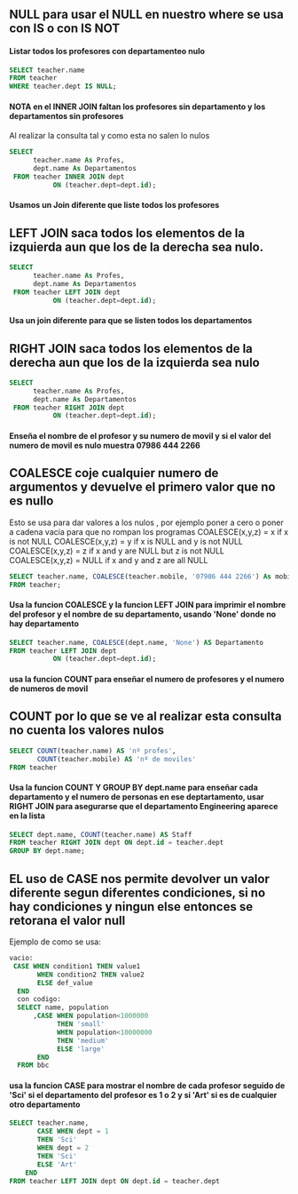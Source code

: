## NULL para usar el NULL en nuestro where se usa con IS o con IS NOT
#### Listar todos los profesores con departamenteo nulo
```sql
SELECT teacher.name
FROM teacher
WHERE teacher.dept IS NULL;

```
#### NOTA en el INNER JOIN faltan los profesores sin departamento y los departamentos sin profesores 
Al realizar la consulta tal y como esta no salen lo nulos
```sql
SELECT 
      teacher.name As Profes,
      dept.name As Departamentos
 FROM teacher INNER JOIN dept
           ON (teacher.dept=dept.id);
```
#### Usamos un Join diferente que liste todos los profesores
## LEFT JOIN saca todos los elementos de la izquierda aun que los de la derecha sea nulo. 
```sql
SELECT 
      teacher.name As Profes,
      dept.name As Departamentos
 FROM teacher LEFT JOIN dept
           ON (teacher.dept=dept.id);

```
#### Usa un join diferente para que se listen todos los departamentos
## RIGHT JOIN  saca todos los elementos de la derecha aun que los de la izquierda sea nulo
```sql
SELECT 
      teacher.name As Profes,
      dept.name As Departamentos
 FROM teacher RIGHT JOIN dept
           ON (teacher.dept=dept.id);

```
#### Enseña el nombre de el profesor y su numero de movil y si el valor del numero de movil es nulo muestra 07986 444 2266
## COALESCE coje cualquier numero de argumentos y devuelve el primero valor que no es nullo
Esto se usa para dar valores a los nulos , por ejemplo poner a cero o poner a cadena vacia para que no rompan los programas
  COALESCE(x,y,z) = x if x is not NULL
  COALESCE(x,y,z) = y if x is NULL and y is not NULL
  COALESCE(x,y,z) = z if x and y are NULL but z is not NULL
  COALESCE(x,y,z) = NULL if x and y and z are all NULL

```sql
SELECT teacher.name, COALESCE(teacher.mobile, '07986 444 2266') As mobile
FROM teacher;

```
#### Usa la funcion COALESCE y la funcion LEFT JOIN para imprimir el nombre del profesor y el nombre de su departamento, usando 'None' donde no hay departamento
```sql
SELECT teacher.name, COALESCE(dept.name, 'None') AS Departamento
FROM teacher LEFT JOIN dept
           ON (teacher.dept=dept.id);
```
#### usa la funcion COUNT para enseñar el numero de profesores y el numero de numeros de movil
## COUNT por lo que se ve al realizar esta consulta no cuenta los valores nulos
```sql
SELECT COUNT(teacher.name) AS 'nº profes',
       COUNT(teacher.mobile) AS 'nº de moviles'
FROM teacher
```
#### Usa la funcion COUNT Y GROUP BY dept.name para enseñar cada departamento y el numero de personas en ese deptartamento, usar RIGHT JOIN para asegurarse que el departamento Engineering aparece en la lista 
```sql
SELECT dept.name, COUNT(teacher.name) AS Staff
FROM teacher RIGHT JOIN dept ON dept.id = teacher.dept
GROUP BY dept.name;

```
## EL uso de CASE nos permite devolver un valor diferente segun diferentes condiciones, si no hay condiciones y ningun else entonces se retorana el valor null 
Ejemplo de como se usa:

```sql
vacio:
 CASE WHEN condition1 THEN value1 
       WHEN condition2 THEN value2  
       ELSE def_value 
  END 
  con codigo:
  SELECT name, population
      ,CASE WHEN population<1000000 
            THEN 'small'
            WHEN population<10000000 
            THEN 'medium'
            ELSE 'large'
       END
  FROM bbc

```
#### usa la funcion CASE para mostrar el nombre de cada profesor seguido de 'Sci' si el departamento del profesor es 1 o 2 y si 'Art' si es de cualquier otro departamento
```sql
SELECT teacher.name, 
       CASE WHEN dept = 1
       THEN 'Sci'
       WHEN dept = 2
       THEN 'Sci'
       ELSE 'Art'
    END
FROM teacher LEFT JOIN dept ON dept.id = teacher.dept

```
####
```sql

```
####
```sql

```
####
```sql

```
####
```sql

```
####
```sql

```
